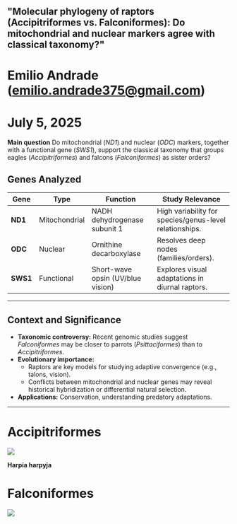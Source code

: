 ## "Molecular phylogeny of raptors (Accipitriformes vs. Falconiformes): Do mitochondrial and nuclear markers agree with classical taxonomy?"
# Emilio Andrade (emilio.andrade375@gmail.com)
# July 5, 2025 

**Main question** 
Do mitochondrial (*ND1*) and nuclear (*ODC*) markers, together with a functional gene (*SWS1*), support the classical taxonomy that groups eagles (*Accipitriformes*) and falcons (*Falconiformes*) as sister orders?

## **Genes Analyzed**
| Gene      | Type          | Function                                  | Study Relevance                          |
|-----------|---------------|------------------------------------------|------------------------------------------|
| **ND1**   | Mitochondrial | NADH dehydrogenase subunit 1             | High variability for species/genus-level relationships. |
| **ODC**    | Nuclear       | Ornithine decarboxylase                  | Resolves deep nodes (families/orders).   |
| **SWS1**  | Functional    | Short-wave opsin (UV/blue vision)        | Explores visual adaptations in diurnal raptors. |

---

## **Context and Significance**

- **Taxonomic controversy:** Recent genomic studies suggest *Falconiformes* may be closer to parrots (*Psittaciformes*) than to *Accipitriformes*.
- **Evolutionary importance:**  
  - Raptors are key models for studying adaptive convergence (e.g., talons, vision).  
  - Conflicts between mitochondrial and nuclear genes may reveal historical hybridization or differential natural selection.  
- **Applications:** Conservation, understanding predatory adaptations.

---

# Accipitriformes

![](https://www.especiesamenazadas.org/img/Harpia_harpyja_imagen_02.jpg)

**Harpia harpyja**

# Falconiformes

![](https://www.taxateca.com/images/dominioeukaryota/reinoanimalia/filochordata/clasesauropsida/ordenfalconiformes/falco4.jpg)



